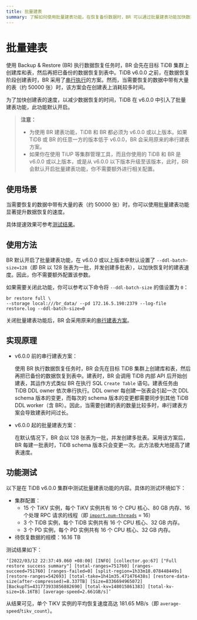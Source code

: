 ```yaml
---
title: 批量建表
summary: 了解如何使用批量建表功能。在恢复备份数据时，BR 可以通过批量建表功能加快数据的恢复速度。
---
```


# 批量建表

使用 Backup & Restore (BR) 执行数据恢复任务时，BR 会先在目标 TiDB 集群上创建库和表，然后再把已备份的数据恢复到表中。TiDB v6.0.0 之前，在数据恢复阶段创建表时，BR 采用了[串行执行](#实现原理)的方案。然而，当需要恢复的数据中带有大量的表（约 50000 张）时，该方案会在创建表上消耗较多时间。

为了加快创建表的速度，以减少数据恢复的时间，TiDB 在 v6.0.0 中引入了批量建表功能，此功能默认开启。

> **注意：**
>
> - 为使用 BR 建表功能，TiDB 和 BR 都必须为 v6.0.0 或以上版本。如果 TiDB 或 BR 的任意一方的版本低于 v6.0.0，BR 会采用原来的串行建表方案。
> - 如果你在使用 TiUP 等集群管理工具，而且你使用的 TiDB 和 BR 是 v6.0.0 或以上版本，或是从 v6.0.0 以下版本升级至该版本，此时，BR 会默认开启批量建表功能，你不需要额外进行相关配置。

## 使用场景

当需要恢复的数据中带有大量的表（约 50000 张）时，你可以使用批量建表功能显著提升数据恢复的速度。

具体提速效果可参考[测试结果](#功能测试)。

## 使用方法

BR 默认开启了批量建表功能，在 v6.0.0 或以上版本中默认设置了 `--ddl-batch-size=128`（即 BR 以 128 张表为一批，并发创建多批表），以加快恢复时的建表速度。因此，你不需要额外配置该参数。

如果需要关闭此功能，你可以参考以下命令将 `--ddl-batch-size` 的值设置为 `0`：

```shell
br restore full \
--storage local:///br_data/ --pd 172.16.5.198:2379 --log-file restore.log --ddl-batch-size=0
```

关闭批量建表功能后，BR 会采用原来的[串行建表方案](#实现原理)。

## 实现原理

- v6.0.0 前的串行建表方案：

    使用 BR 执行数据恢复任务时，BR 会先在目标 TiDB 集群上创建库和表，然后再把已备份的数据恢复到表中。建表时，BR 会调用 TiDB 内部 API 后开始创建表，其运作方式类似 BR 在执行 SQL `Create Table` 语句。建表任务由 TiDB DDL owner 依次串行执行。DDL owner 每创建一张表会引起一次 DDL schema 版本的变更，而每次的 schema 版本的变更都需要同步到其他 TiDB DDL worker（含 BR）。因此，当需要创建的表的数量比较多时，串行建表方案会导致建表时间过长。

- v6.0.0 起的批量建表方案：

    在默认情况下，BR 会以 128 张表为一批，并发创建多批表。采用该方案后，BR 每建一批表时，TiDB schema 版本只会变更一次。此方法极大地提高了建表速度。

## 功能测试

以下是在 TiDB v6.0.0 集群中测试批量建表功能的内容。具体的测试环境如下：

- 集群配置：
    - 15 个 TiKV 实例，每个 TiKV 实例共有 16 个 CPU 核心、80 GB 内存、16 个处理 RPC 请求的线程（即 [`import.num-threads`](/tikv-configuration-file.md#num-threads) = 16）
    - 3 个 TiDB 实例，每个 TiDB 实例共有 16 个 CPU 核心、32 GB 内存。
    - 3 个 PD 实例，每个 PD 实例共有 16 个 CPU 核心、32 GB 内存。
- 待恢复数据的规模：16.16 TB

测试结果如下：

```
‘[2022/03/12 22:37:49.060 +08:00] [INFO] [collector.go:67] ["Full restore success summary"] [total-ranges=751760] [ranges-succeed=751760] [ranges-failed=0] [split-region=1h33m18.078448449s] [restore-ranges=542693] [total-take=1h41m35.471476438s] [restore-data-size(after-compressed)=8.337TB] [Size=8336694965072] [BackupTS=431773933856882690] [total-kv=148015861383] [total-kv-size=16.16TB] [average-speed=2.661GB/s]’
```

从结果可见，单个 TiKV 实例的平均恢复速度高达 181.65 MB/s（即 `average-speed`/`tikv_count`）。
